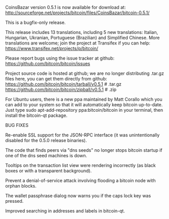 CoinsBazar version 0.5.1 is now available for download at:
http://sourceforge.net/projects/bitcoin/files/CoinsBazar/bitcoin-0.5.1/

This is a bugfix-only release.

This release includes 13 translations, including 5 new translations:
Italian, Hungarian, Ukranian, Portuguese (Brazilian) and Simplified Chinese.
More translations are welcome; join the project at Transifex if you can help:
https://www.transifex.net/projects/p/bitcoin/

Please report bugs using the issue tracker at github:
https://github.com/bitcoin/bitcoin/issues

Project source code is hosted at github; we are no longer
distributing .tar.gz files here, you can get them
directly from github:
https://github.com/bitcoin/bitcoin/tarball/v0.5.1  # .tar.gz
https://github.com/bitcoin/bitcoin/zipball/v0.5.1  # .zip

For Ubuntu users, there is a new ppa maintained by Matt Corallo which
you can add to your system so that it will automatically keep
bitcoin up-to-date.  Just type
sudo apt-add-repository ppa:bitcoin/bitcoin
in your terminal, then install the bitcoin-qt package.


BUG FIXES

Re-enable SSL support for the JSON-RPC interface (it was unintentionally
disabled for the 0.5.0 release binaries).

The code that finds peers via "dns seeds" no longer stops bitcoin startup
if one of the dns seed machines is down.

Tooltips on the transaction list view were rendering incorrectly (as black boxes
or with a transparent background).

Prevent a denial-of-service attack involving flooding a bitcoin node with
orphan blocks.

The wallet passphrase dialog now warns you if the caps lock key was pressed.

Improved searching in addresses and labels in bitcoin-qt.
